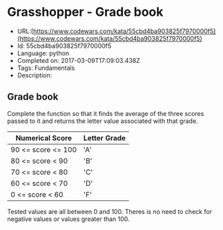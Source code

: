 # Grasshopper - Grade book

 - URL:[https://www.codewars.com/kata/55cbd4ba903825f7970000f5](https://www.codewars.com/kata/55cbd4ba903825f7970000f5)
 - Id: 55cbd4ba903825f7970000f5
 - Language: python
 - Completed on: 2017-03-09T17:09:03.438Z
 - Tags: Fundamentals
 - Description:
## Grade book

Complete the function so that it finds the average of the three scores passed to it and returns the letter value associated with that grade.

Numerical Score    | Letter Grade
---                | ---
90 <= score <= 100 | 'A'
80 <= score < 90   | 'B'
70 <= score < 80   | 'C'
60 <= score < 70   | 'D'
 0 <= score < 60   | 'F'

Tested values are all between 0 and 100. Theres is no need to check for negative values or values greater than 100.

